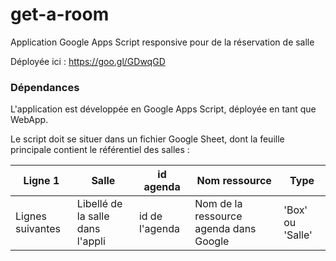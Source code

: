 # get-a-room
Application Google Apps Script responsive pour de la réservation de salle

Déployée ici : https://goo.gl/GDwqGD

### Dépendances
L'application est développée en Google Apps Script, déployée en tant que WebApp.

Le script doit se situer dans un fichier Google Sheet, dont la feuille principale contient le référentiel des salles :

| Ligne 1 | Salle |	id agenda |	Nom ressource |	Type |
| ------ | ----------- | ----------- | ----------- | ----------- |
| Lignes suivantes | Libellé de la salle dans l'appli | id de l'agenda | Nom de la ressource agenda dans Google | 'Box' ou 'Salle' |

